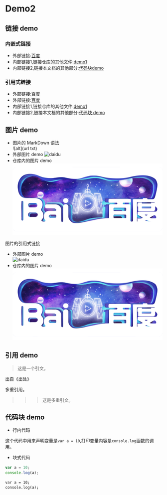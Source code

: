 # Demo2

## 链接 demo

### 内嵌式链接
- 外部链接:[百度](http:/www.baidu.com)
- 内部链接1,链接仓库的其他文件:[demo1](demo1.md)
- 内部链接2,链接本文档的其他部分:[代码块demo](demo2.md#代码块-demo)

### 引用式链接

- 外部链接:[百度]
- 外部链接:[百度][baidu]
- 内部链接1,链接仓库的其他文件:[demo1]
- 内部链接2,链接本文档的其他部分:[代码块 demo]

## 图片 demo

- 图片的 MarkDown 语法  
![alt](url txt)  
- 外部图片 demo
![daidu](https://www.baidu.com/img/bd_logo1.png "百度网站")
- 仓库内的图片 demo  
![](images/baidu.png)

图片的引用式链接

- 外部图片 demo  
![daidu][baidu_logo]
- 仓库内的图片 demo  
![][baidu_png]

## 引用 demo

> 这是一个引文。

出自《出处》

多重引用。

>>> 这是多重引文。

## 代码块 demo

- 行内代码

这个代码中用来声明变量是`var a = 10`,打印变量内容是`console.log`函数的调用。

- 块式代码

```javascript
var a = 10;
console.log(a);
```

    var a = 10;
    console.log(a);

<!-- 下面是本文档中用到的链接 -->

[百度]:http://www.baidu.com
[baidu]:http://www.baidu.com
[demo1]:demo1.md
[代码块 demo]:demo2.md#代码块-demo

[baidu_png]:images/baidu.png
[baidu_logo]:https://www.baidu.com/img/bd_logo1.png
